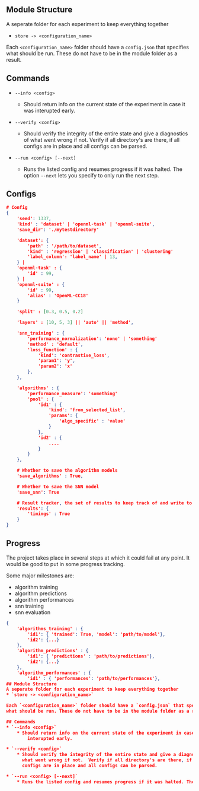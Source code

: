 ## Module Structure
A seperate folder for each experiment to keep everything together
* `store -> <configuration_name>`

Each `<configuration_name>` folder should have a `config.json` that specifies
what should be run. These do not have to be in the module folder as a result.

## Commands
* `--info <config>`
    * Should return info on the current state of the experiment in case it was
        interupted early.

* `--verify <config>`
    * Should verify the integrity of the entire state and give a diagnostics of what went wrong if not. 
    Verify if all directory's are there, if all configs are in place and all configs can be parsed.

* `--run <config> [--next]`
    * Runs the listed config and resumes progress if it was halted. The option
    `--next` lets you specify to only run the next step.

## Configs
```JSON
# Config
{
    'seed': 1337,
    'kind' : 'dataset' | 'openml-task' | 'openml-suite',
    'save_dir': './mytestdirectory'

    'dataset': {
        'path' : '/path/to/dataset',
        'kind' : 'regression' | 'classification' | 'clustering'
        'label_column': 'label_name' | 13,
    } |
    'openml-task' : {
        'id' : 99,
    } |
    'openml-suite' : {
        'id' : 99,
        'alias' : 'OpenML-CC18'
    }

    'split' : [0.3, 0.5, 0.2]

    'layers' : [10, 5, 3] || 'auto' || 'method',

    'snn_training' : {
        'performance_normalization': 'none' | 'something'
        'method' : 'default',
        'loss_function' : {
            'kind': 'contrastive_loss',
            'param1': 'y',
            'param2': 'x'
        },
    },

    'algorithms' : {
        'performance_measure': 'something'
        'pool' : {
            'id1' : {
                'kind': 'from_selected_list',
                'params': {
                    'algo_specific' : 'value'
                }
            },
            'id2' : {
                ....
            }
        }
    },

    # Whether to save the algorithm models
    'save_algorithms' : True,

    # Whether to save the SNN model
    'save_snn': True

    # Result tracker, the set of results to keep track of and write to file
    'results': {
        'timings' : True
    }
}
```

## Progress
The project takes place in several steps at which it could fail at any point.
It would be good to put in some progress tracking.

Some major milestones are:
* algorithm training
* algorithm predictions
* algorithm performances
* snn training
* snn evaluation

```JSON
{
    'algorithms_training' : {
        'id1': { 'trained': True, 'model': 'path/to/model'},
        'id2': {...}
    },
    'algorithm_predictions' : {
        'id1': { 'predictions' : 'path/to/predictions'},
        'id2': {...}
    },
    'algorithm_performances' : {
        'id1' : { 'performances': 'path/to/performances'},
## Module Structure
A seperate folder for each experiment to keep everything together
* `store -> <configuration_name>`

Each `<configuration_name>` folder should have a `config.json` that specifies
what should be run. These do not have to be in the module folder as a result.

## Commands
* `--info <config>`
    * Should return info on the current state of the experiment in case it was
        interupted early.

* `--verify <config>`
    * Should verify the integrity of the entire state and give a diagnostics of
      what went wrong if not.  Verify if all directory's are there, if all
      configs are in place and all configs can be parsed.

* `--run <config> [--next]`
    * Runs the listed config and resumes progress if it was halted. The option
